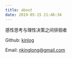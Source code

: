 ```yaml
---
title: about
date: 2019-05-15 21:46:34
---
```


感性思考与理性决策之间徘徊者

Github: [kinlog](https://github.com/kinlog)

Email: [nkinglong@gmail.com](mailto:nkinglong@gmail.com)
